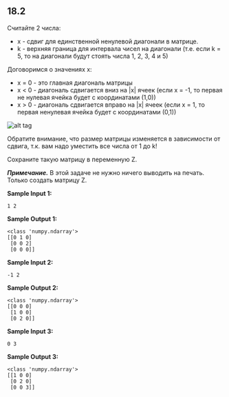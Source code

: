 ##  18.2

Считайте 2 числа:

-   x - сдвиг для единственной ненулевой диагонали в матрице.
-   k - верхняя граница для интервала чисел на диагонали (т.е. если k = 5, то на диагонали будут стоять числа 1, 2, 3, 4 и 5)

Договоримся о значениях x:

-   x = 0 - это главная диагональ матрицы
-   x < 0 - диагональ сдвигается вниз на |x| ячеек (если x = -1, то первая не нулевая ячейка будет с координатами (1,0))
-   x > 0 - диагональ сдвигается вправо на |x| ячеек (если x = 1, то первая ненулевая ячейка будет с координатами (0,1))

![alt tag](https://github.com/Xelerezex/learning-space/tree/learning-space/stepik-courses/stepik-practice-python-math/5-week-2-vectors-%26-matrix/6.4-numpy-11-20/step-12/Source/1.png)

Обратите внимание, что размер матрицы изменяется в зависимости от сдвига, т.к. вам надо уместить все числа от 1 до k!

Сохраните такую матрицу в переменную Z.


***Примечание.*** В этой задаче не нужно ничего выводить на печать. Только создать матрицу Z.

**Sample Input 1:**

```commandline
1 2
```

**Sample Output 1:**

```commandline
<class 'numpy.ndarray'>
[[0 1 0]
 [0 0 2]
 [0 0 0]]
```

**Sample Input 2:**

```commandline
-1 2
```

**Sample Output 2:**

```commandline
<class 'numpy.ndarray'>
[[0 0 0]
 [1 0 0]
 [0 2 0]]
```

**Sample Input 3:**

```commandline
0 3
```

**Sample Output 3:**

```commandline
<class 'numpy.ndarray'>
[[1 0 0]
 [0 2 0]
 [0 0 3]]
```
